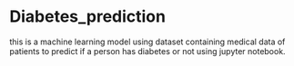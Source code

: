 # Diabetes_prediction
this is a machine learning model using dataset containing medical data of patients to predict if a person has diabetes or not using jupyter notebook.
